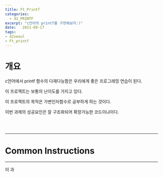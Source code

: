```yaml
---
title: Ft_Printf
categories: 
  - 42_PRINTF
excerpt: "c언어의 printf를 구현해보자:)"
date:   2021-09-17
tags:
- 42seoul
- Ft_printf
---
```


# 개요

c언어에서 printf 함수의 다재다능함은 우리에게 좋은 프로그래밍 연습이 된다.

이 프로젝트는 보통의 난이도를 가지고 있다.

이 프로젝트의 목적은 가변인자함수르 공부하게 하는 것이다.

이번 과제의 성공요인은 잘 구조화되어 확장가능한 코드이냐이다.


<br />
<br />

---

# Common Instructions

---

이 과

